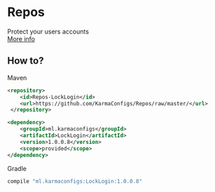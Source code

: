 # Repos

Protect your users accounts<br>
[More info](https://www.spigotmc.org/resources/gsa-locklogin.75156/)

## How to?
Maven

```xml
<repository>
    <id>Repos-LockLogin</id>
    <url>https://github.com/KarmaConfigs/Repos/raw/master/</url>
 </repository>

<dependency>
    <groupId>ml.karmaconfigs</groupId>
    <artifactId>LockLogin</artifactId>
    <version>1.0.0.8</version>
    <scope>provided</scope>
</dependency>
```

Gradle

```gradle
compile "ml.karmaconfigs:LockLogin:1.0.0.8"
```
